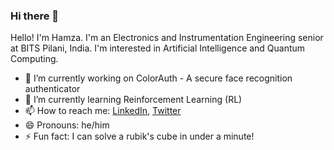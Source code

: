 ### Hi there 👋

Hello! I'm Hamza. I'm an Electronics and Instrumentation Engineering senior at BITS Pilani, India. I'm interested in Artificial Intelligence and Quantum Computing. 

- 🔭 I’m currently working on ColorAuth - A secure face recognition authenticator
- 🌱 I’m currently learning Reinforcement Learning (RL)
- 📫 How to reach me: [LinkedIn](https://www.linkedin.com/in/syed-hamza-zaidi/), [Twitter](https://twitter.com/athamxa)
- 😄 Pronouns: he/him
- ⚡ Fun fact: I can solve a rubik's cube in under a minute!
